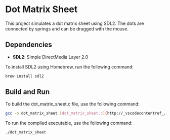 # Dot Matrix Sheet

This project simulates a dot matrix sheet using SDL2. The dots are connected by springs and can be dragged with the mouse.

## Dependencies

- **SDL2**: Simple DirectMedia Layer 2.0

To install SDL2 using Homebrew, run the following command:

```sh
brew install sdl2
```

## Build and Run

To build the dot_matrix_sheet.c file, use the following command:

```sh
gcc -o dot_matrix_sheet [dot_matrix_sheet.c](http://_vscodecontentref_/0) -I/opt/homebrew/include -I/opt/homebrew/include/SDL2 -L/opt/homebrew/lib -lSDL2 -lm
```

To run the compiled executable, use the following command:

```sh
./dot_matrix_sheet
```
